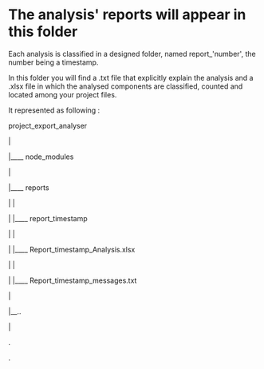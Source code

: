 # The analysis' reports will appear in this folder

Each analysis is classified in a designed folder, named report_'number', the number being a timestamp.

In this folder you will find a .txt file that explicitly explain the analysis and a .xlsx file in which the analysed components are classified, counted and located among your project files.

It represented as following :

project_export_analyser

|

|____ node_modules

|

|____ reports

|     |

|     |____ report_timestamp

|           |

|           |____ Report_timestamp_Analysis.xlsx 

|           |

|           |____ Report_timestamp_messages.txt

|

|__..

|

.

.
